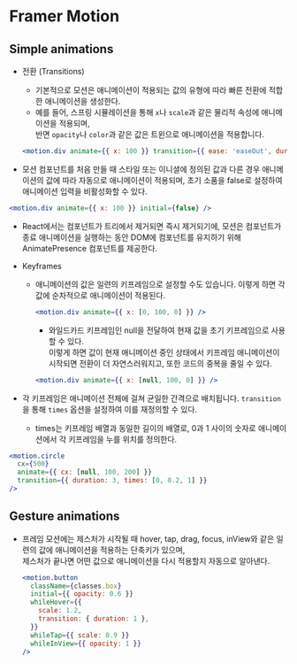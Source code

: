 # Framer Motion

## Simple animations

- 전환 (Transitions)

  - 기본적으로 모션은 애니메이션이 적용되는 값의 유형에 따라 빠른 전환에 적합한 애니메이션을 생성한다.
  - 예를 들어, 스프링 시뮬레이션을 통해 `x`나 `scale`과 같은 물리적 속성에 애니메이션을 적용되며,  
     반면 `opacity`나 `color`과 같은 값은 트윈으로 애니메이션을 적용합니다.

  ```jsx
  <motion.div animate={{ x: 100 }} transition={{ ease: 'easeOut', duration: 2 }} />
  ```

- 모션 컴포넌트를 처음 만들 때 스타일 또는 이니셜에 정의된 값과 다른 경우 애니메이션의 값에 따라 자동으로 애니메이션이 적용되며,
  초기 소품을 false로 설정하여 애니메이션 입력을 비활성화할 수 있다.

```jsx
<motion.div animate={{ x: 100 }} initial={false} />
```

- React에서는 컴포넌트가 트리에서 제거되면 즉시 제거되기에,
  모션은 컴포넌트가 종료 애니메이션을 실행하는 동안 DOM에 컴포넌트를 유지하기 위해 AnimatePresence 컴포넌트를 제공한다.

- Keyframes

  - 애니메이션의 값은 일련의 키프레임으로 설정할 수도 있습니다. 이렇게 하면 각 값에 순차적으로 애니메이션이 적용된다.

    ```jsx
    <motion.div animate={{ x: [0, 100, 0] }} />
    ```

    - 와일드카드 키프레임인 null을 전달하여 현재 값을 초기 키프레임으로 사용할 수 있다.  
      이렇게 하면 값이 현재 애니메이션 중인 상태에서 키프레임 애니메이션이 시작되면 전환이 더 자연스러워지고, 또한 코드의 중복을 줄일 수 있다.

    ```jsx
    <motion.div animate={{ x: [null, 100, 0] }} />
    ```

- 각 키프레임은 애니메이션 전체에 걸쳐 균일한 간격으로 배치됩니다. `transition`을 통해 `times` 옵션을 설정하여 이를 재정의할 수 있다.
  - times는 키프레임 배열과 동일한 길이의 배열로, 0과 1 사이의 숫자로 애니메이션에서 각 키프레임을 누를 위치를 정의한다.

```jsx
<motion.circle
  cx={500}
  animate={{ cx: [null, 100, 200] }}
  transition={{ duration: 3, times: [0, 0.2, 1] }}
/>
```

## Gesture animations

- 프레임 모션에는 제스처가 시작될 때 hover, tap, drag, focus, inView와 같은 일련의 값에 애니메이션을 적용하는 단축키가 있으며,  
  제스처가 끝나면 어떤 값으로 애니메이션을 다시 적용할지 자동으로 알아낸다.

  ```jsx
  <motion.button
    className={classes.box}
    initial={{ opacity: 0.6 }}
    whileHover={{
      scale: 1.2,
      transition: { duration: 1 },
    }}
    whileTap={{ scale: 0.9 }}
    whileInView={{ opacity: 1 }}
  />
  ```

